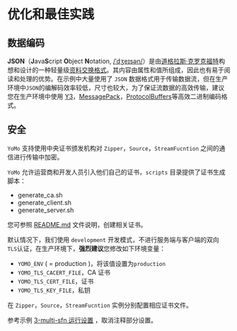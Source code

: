 # 优化和最佳实践

## 数据编码

**JSON**（**J**ava**S**cript **O**bject **N**otation, [/ˈdʒeɪsən/](https://zh.wikipedia.org/wiki/Help:英語國際音標)）是由[道格拉斯·克罗克福特](https://zh.wikipedia.org/wiki/道格拉斯·克羅克福特)构想和设计的一种轻量级[资料交换格式](https://zh.wikipedia.org/wiki/数据交换)。其内容由属性和值所组成，因此也有易于阅读和处理的优势。在示例中大量使用了 `JSON` 数据格式用于传输数据流，但在生产环境中`JSON`的编解码效率较低，尺寸也较大，为了保证流数据的高效传输，建议您在生产环境中使用 [Y3](https://github.com/yomorun/y3)，[MessagePack](https://msgpack.org/)，[ProtocolBuffers](https://developers.google.com/protocol-buffers/)等高效二进制编码格式。

## 安全

`YoMo` 支持使用中央证书颁发机构对 `Zipper`，`Source`，`StreamFucntion` 之间的通信进行传输中加密。

`YoMo` 允许运营商和开发人员引入他们自己的证书，`scripts` 目录提供了证书生成脚本：

- generate_ca.sh
- generate_client.sh
- generate_server.sh

您可参照 [README.md](https://github.com/yomorun/yomo/blob/master/scripts/README.md) 文件说明，创建相关证书。

默认情况下，我们使用 `development` 开发模式，不进行服务端与客户端的双向 `TLS`认证，在生产环境下，**强烈建议**您修改如下环境变量：

- `YOMO_ENV` ( = production )，将该值设置为`production`
- `YOMO_TLS_CACERT_FILE`，CA 证书
- `YOMO_TLS_CERT_FILE`，证书
- `YOMO_TLS_KEY_FILE`，私钥

在 `Zipper`，`Source`，`StreamFucntion` 实例分别配置相应证书文件。

参考示例 [3-multi-sfn 运行设置](https://github.com/yomorun/yomo/blob/master/example/3-multi-sfn/Taskfile.yml) ，取消注释部分设置。

